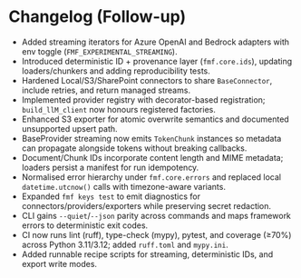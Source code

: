 # Changelog (Follow-up)

- Added streaming iterators for Azure OpenAI and Bedrock adapters with env toggle (`FMF_EXPERIMENTAL_STREAMING`).
- Introduced deterministic ID + provenance layer (`fmf.core.ids`), updating loaders/chunkers and adding reproducibility tests.
- Hardened Local/S3/SharePoint connectors to share `BaseConnector`, include retries, and return managed streams.
- Implemented provider registry with decorator-based registration; `build_llM_client` now honours registered factories.
- Enhanced S3 exporter for atomic overwrite semantics and documented unsupported upsert path.
- BaseProvider streaming now emits `TokenChunk` instances so metadata can propagate alongside tokens without breaking callbacks.
- Document/Chunk IDs incorporate content length and MIME metadata; loaders persist a manifest for run idempotency.
- Normalised error hierarchy under `fmf.core.errors` and replaced local `datetime.utcnow()` calls with timezone-aware variants.
- Expanded `fmf keys test` to emit diagnostics for connectors/providers/exporters while preserving secret redaction.
- CLI gains `--quiet`/`--json` parity across commands and maps framework errors to deterministic exit codes.
- CI now runs lint (ruff), type-check (mypy), pytest, and coverage (≥70%) across Python 3.11/3.12; added `ruff.toml` and `mypy.ini`.
- Added runnable recipe scripts for streaming, deterministic IDs, and export write modes.
